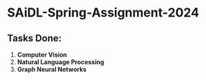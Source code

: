 # SAiDL-Spring-Assignment-2024

## Tasks Done:
1. **Computer Vision**
2. **Natural Language Processing**
3. **Graph Neural Networks**